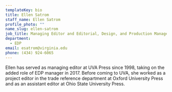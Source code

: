 ```yaml
---
templateKey: bio
title: Ellen Satrom
staff_name: Ellen Satrom
profile_photo: ""
name_slug: ellen-satrom
job_title: Managing Editor and Editorial, Design, and Production Manager
department:
  - EDP
email: esatrom​@​virginia.edu
phone: (434) 924-6065
---
```

Ellen has served as managing editor at UVA Press since 1998, taking on the added role of EDP manager in 2017. Before coming to UVA, she worked as a project editor in the trade reference department at Oxford University Press and as an assistant editor at Ohio State University Press.